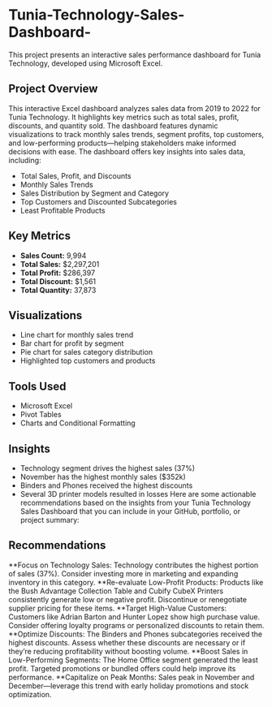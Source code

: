 # Tunia-Technology-Sales-Dashboard-
This project presents an interactive sales performance dashboard for Tunia Technology, developed using Microsoft Excel.
## Project Overview 
This interactive Excel dashboard analyzes sales data from 2019 to 2022 for Tunia Technology. It highlights key metrics such as total sales, profit, discounts, and quantity sold. The dashboard features dynamic visualizations to track monthly sales trends, segment profits, top customers, and low-performing products—helping stakeholders make informed decisions with ease.
The dashboard offers key insights into sales data, including:
- Total Sales, Profit, and Discounts
- Monthly Sales Trends
- Sales Distribution by Segment and Category
- Top Customers and Discounted Subcategories
- Least Profitable Products
## Key Metrics
- **Sales Count:** 9,994
- **Total Sales:** $2,297,201
- **Total Profit:** $286,397
- **Total Discount:** $1,561
- **Total Quantity:** 37,873
## Visualizations
- Line chart for monthly sales trend
- Bar chart for profit by segment
- Pie chart for sales category distribution
- Highlighted top customers and products
## Tools Used
- Microsoft Excel
- Pivot Tables
- Charts and Conditional Formatting
## Insights
- Technology segment drives the highest sales (37%)
- November has the highest monthly sales ($352k)
- Binders and Phones received the highest discounts
- Several 3D printer models resulted in losses
 Here are some actionable recommendations based on the insights from your Tunia Technology Sales Dashboard that you can include in your GitHub, portfolio, or project summary:
## Recommendations
**Focus on Technology Sales:
Technology contributes the highest portion of sales (37%). Consider investing more in marketing and expanding inventory in this category.
**Re-evaluate Low-Profit Products:
Products like the Bush Advantage Collection Table and Cubify CubeX Printers consistently generate low or negative profit. Discontinue or renegotiate supplier pricing for these items.
**Target High-Value Customers:
Customers like Adrian Barton and Hunter Lopez show high purchase value. Consider offering loyalty programs or personalized discounts to retain them.
**Optimize Discounts:
The Binders and Phones subcategories received the highest discounts. Assess whether these discounts are necessary or if they’re reducing profitability without boosting volume.
**Boost Sales in Low-Performing Segments:
The Home Office segment generated the least profit. Targeted promotions or bundled offers could help improve its performance.
**Capitalize on Peak Months:
Sales peak in November and December—leverage this trend with early holiday promotions and stock optimization.
